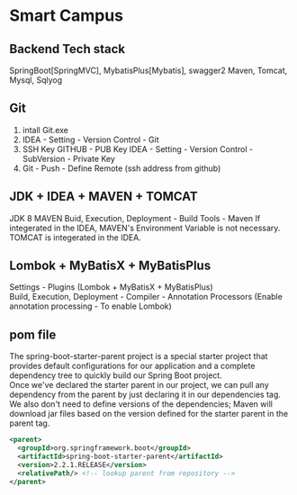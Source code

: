 # Smart Campus

## Backend Tech stack
SpringBoot[SpringMVC], MybatisPlus[Mybatis], swagger2
Maven, Tomcat, Mysql, Sqlyog

## Git
1. intall Git.exe  
2. IDEA - Setting - Version Control - Git
3. SSH Key GITHUB - PUB Key IDEA - Setting - Version Control - SubVersion - Private Key
4. Git - Push - Define Remote (ssh address from github)

## JDK + IDEA + MAVEN + TOMCAT
JDK 8
MAVEN  Buid, Execution, Deployment - Build Tools - Maven
If integerated in the IDEA, MAVEN's Environment Variable is not necessary.
TOMCAT is integerated in the IDEA.

## Lombok + MyBatisX + MyBatisPlus
Settings - Plugins (Lombok + MyBatisX + MyBatisPlus)  
Build, Execution, Deployment - Compiler - Annotation Processors (Enable annotation processing - To enable Lombok)

## pom file
The spring-boot-starter-parent project is a special starter project that provides default configurations for our application and a complete dependency tree to quickly build our Spring Boot project.  
Once we've declared the starter parent in our project, we can pull any dependency from the parent by just declaring it in our dependencies tag. We also don't need to define versions of the dependencies; Maven will download jar files based on the version defined for the starter parent in the parent tag.
```xml
<parent>
  <groupId>org.springframework.boot</groupId>
  <artifactId>spring-boot-starter-parent</artifactId>
  <version>2.2.1.RELEASE</version>
  <relativePath/> <!-- lookup parent from repository -->
</parent>
```